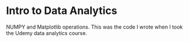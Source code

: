 # Intro to Data Analytics
NUMPY and Matplotlib operations.
This was the code I wrote when I took the Udemy data analytics course.  
